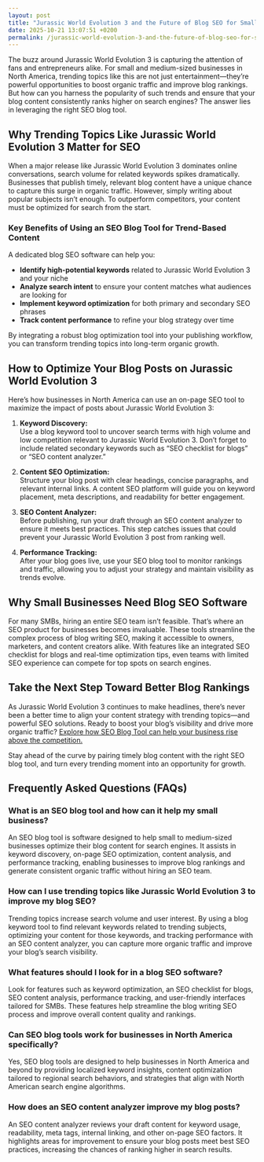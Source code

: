 ```yaml
---
layout: post
title: "Jurassic World Evolution 3 and the Future of Blog SEO for Small Businesses"
date: 2025-10-21 13:07:51 +0200
permalink: /jurassic-world-evolution-3-and-the-future-of-blog-seo-for-small-businesses/
---
```

The buzz around Jurassic World Evolution 3 is capturing the attention of fans and entrepreneurs alike. For small and medium-sized businesses in North America, trending topics like this are not just entertainment—they’re powerful opportunities to boost organic traffic and improve blog rankings. But how can you harness the popularity of such trends and ensure that your blog content consistently ranks higher on search engines? The answer lies in leveraging the right SEO blog tool.

## Why Trending Topics Like Jurassic World Evolution 3 Matter for SEO

When a major release like Jurassic World Evolution 3 dominates online conversations, search volume for related keywords spikes dramatically. Businesses that publish timely, relevant blog content have a unique chance to capture this surge in organic traffic. However, simply writing about popular subjects isn’t enough. To outperform competitors, your content must be optimized for search from the start.

### Key Benefits of Using an SEO Blog Tool for Trend-Based Content

A dedicated blog SEO software can help you:

- **Identify high-potential keywords** related to Jurassic World Evolution 3 and your niche  
- **Analyze search intent** to ensure your content matches what audiences are looking for  
- **Implement keyword optimization** for both primary and secondary SEO phrases  
- **Track content performance** to refine your blog strategy over time  

By integrating a robust blog optimization tool into your publishing workflow, you can transform trending topics into long-term organic growth.

## How to Optimize Your Blog Posts on Jurassic World Evolution 3

Here’s how businesses in North America can use an on-page SEO tool to maximize the impact of posts about Jurassic World Evolution 3:

1. **Keyword Discovery:**  
   Use a blog keyword tool to uncover search terms with high volume and low competition relevant to Jurassic World Evolution 3. Don’t forget to include related secondary keywords such as “SEO checklist for blogs” or “SEO content analyzer.”

2. **Content SEO Optimization:**  
   Structure your blog post with clear headings, concise paragraphs, and relevant internal links. A content SEO platform will guide you on keyword placement, meta descriptions, and readability for better engagement.

3. **SEO Content Analyzer:**  
   Before publishing, run your draft through an SEO content analyzer to ensure it meets best practices. This step catches issues that could prevent your Jurassic World Evolution 3 post from ranking well.

4. **Performance Tracking:**  
   After your blog goes live, use your SEO blog tool to monitor rankings and traffic, allowing you to adjust your strategy and maintain visibility as trends evolve.

## Why Small Businesses Need Blog SEO Software

For many SMBs, hiring an entire SEO team isn’t feasible. That’s where an SEO product for businesses becomes invaluable. These tools streamline the complex process of blog writing SEO, making it accessible to owners, marketers, and content creators alike. With features like an integrated SEO checklist for blogs and real-time optimization tips, even teams with limited SEO experience can compete for top spots on search engines.

## Take the Next Step Toward Better Blog Rankings

As Jurassic World Evolution 3 continues to make headlines, there’s never been a better time to align your content strategy with trending topics—and powerful SEO solutions. Ready to boost your blog’s visibility and drive more organic traffic? [Explore how SEO Blog Tool can help your business rise above the competition.](https://seoblogtool.com/)

Stay ahead of the curve by pairing timely blog content with the right SEO blog tool, and turn every trending moment into an opportunity for growth.

## Frequently Asked Questions (FAQs)

### What is an SEO blog tool and how can it help my small business?

An SEO blog tool is software designed to help small to medium-sized businesses optimize their blog content for search engines. It assists in keyword discovery, on-page SEO optimization, content analysis, and performance tracking, enabling businesses to improve blog rankings and generate consistent organic traffic without hiring an SEO team.

### How can I use trending topics like Jurassic World Evolution 3 to improve my blog SEO?

Trending topics increase search volume and user interest. By using a blog keyword tool to find relevant keywords related to trending subjects, optimizing your content for those keywords, and tracking performance with an SEO content analyzer, you can capture more organic traffic and improve your blog’s search visibility.

### What features should I look for in a blog SEO software?

Look for features such as keyword optimization, an SEO checklist for blogs, SEO content analysis, performance tracking, and user-friendly interfaces tailored for SMBs. These features help streamline the blog writing SEO process and improve overall content quality and rankings.

### Can SEO blog tools work for businesses in North America specifically?

Yes, SEO blog tools are designed to help businesses in North America and beyond by providing localized keyword insights, content optimization tailored to regional search behaviors, and strategies that align with North American search engine algorithms.

### How does an SEO content analyzer improve my blog posts?

An SEO content analyzer reviews your draft content for keyword usage, readability, meta tags, internal linking, and other on-page SEO factors. It highlights areas for improvement to ensure your blog posts meet best SEO practices, increasing the chances of ranking higher in search results.

<script type="application/ld+json">
{
  "@context": "https://schema.org",
  "@type": "BlogPosting",
  "headline": "Jurassic World Evolution 3 and the Future of Blog SEO for Small Businesses",
  "description": "Explore how small and medium-sized businesses in North America can leverage trending topics like Jurassic World Evolution 3 using an SEO blog tool to improve blog rankings and drive organic traffic.",
  "image": "https://seoblogtool.com/assets/images/blog/jurassic-world-evolution-3-seo.jpg",
  "author": {
    "@type": "Person",
    "name": "SEO Blog Tool"
  },
  "publisher": {
    "@type": "Organization",
    "name": "SEO Blog Tool",
    "logo": {
      "@type": "ImageObject",
      "url": "https://seoblogtool.com/assets/images/logo.png"
    }
  },
  "mainEntityOfPage": {
    "@type": "WebPage",
    "@id": "https://seoblogtool.com/blog/jurassic-world-evolution-3-seo"
  },
  "datePublished": "2024-06-10",
  "dateModified": "2024-06-10",
  "keywords": "SEO blog tool, blog SEO software, keyword optimization, content SEO, on-page SEO tool, blog writing SEO, blog keyword tool, SEO tools for SMBs, SEO checklist for blogs, SEO content analyzer, blog optimization tool, SEO product for businesses, improve blog rankings",
  "inLanguage": "en-US"
}
</script>

<script type="application/ld+json">
{
  "@context": "https://schema.org",
  "@type": "FAQPage",
  "mainEntity": [
    {
      "@type": "Question",
      "name": "What is an SEO blog tool and how can it help my small business?",
      "acceptedAnswer": {
        "@type": "Answer",
        "text": "An SEO blog tool is software designed to help small to medium-sized businesses optimize their blog content for search engines. It assists in keyword discovery, on-page SEO optimization, content analysis, and performance tracking, enabling businesses to improve blog rankings and generate consistent organic traffic without hiring an SEO team."
      }
    },
    {
      "@type": "Question",
      "name": "How can I use trending topics like Jurassic World Evolution 3 to improve my blog SEO?",
      "acceptedAnswer": {
        "@type": "Answer",
        "text": "Trending topics increase search volume and user interest. By using a blog keyword tool to find relevant keywords related to trending subjects, optimizing your content for those keywords, and tracking performance with an SEO content analyzer, you can capture more organic traffic and improve your blog’s search visibility."
      }
    },
    {
      "@type": "Question",
      "name": "What features should I look for in a blog SEO software?",
      "acceptedAnswer": {
        "@type": "Answer",
        "text": "Look for features such as keyword optimization, an SEO checklist for blogs, SEO content analysis, performance tracking, and user-friendly interfaces tailored for SMBs. These features help streamline the blog writing SEO process and improve overall content quality and rankings."
      }
    },
    {
      "@type": "Question",
      "name": "Can SEO blog tools work for businesses in North America specifically?",
      "acceptedAnswer": {
        "@type": "Answer",
        "text": "Yes, SEO blog tools are designed to help businesses in North America and beyond by providing localized keyword insights, content optimization tailored to regional search behaviors, and strategies that align with North American search engine algorithms."
      }
    },
    {
      "@type": "Question",
      "name": "How does an SEO content analyzer improve my blog posts?",
      "acceptedAnswer": {
        "@type": "Answer",
        "text": "An SEO content analyzer reviews your draft content for keyword usage, readability, meta tags, internal linking, and other on-page SEO factors. It highlights areas for improvement to ensure your blog posts meet best SEO practices, increasing the chances of ranking higher in search results."
      }
    }
  ]
}
</script>